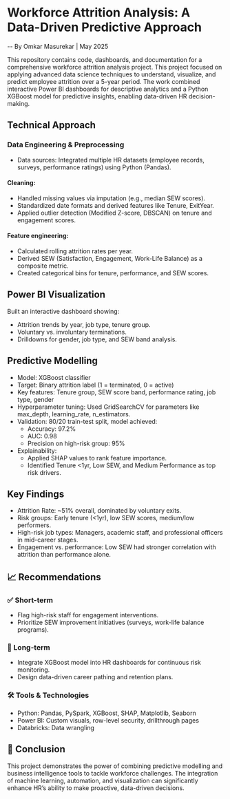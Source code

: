 # Workforce Attrition Analysis: A Data-Driven Predictive Approach
-- By Omkar Masurekar | May 2025

This repository contains code, dashboards, and documentation for a comprehensive workforce attrition analysis project.
This project focused on applying advanced data science techniques to understand, visualize, and predict employee attrition over a 5-year period. The work combined interactive Power BI dashboards for descriptive analytics and a Python XGBoost model for predictive insights, enabling data-driven HR decision-making.

## Technical Approach
### Data Engineering & Preprocessing
- Data sources: Integrated multiple HR datasets (employee records, surveys, performance ratings) using Python (Pandas).

#### Cleaning:
- Handled missing values via imputation (e.g., median SEW scores).
- Standardized date formats and derived features like Tenure, ExitYear.
- Applied outlier detection (Modified Z-score, DBSCAN) on tenure and engagement scores.

#### Feature engineering:
- Calculated rolling attrition rates per year.
- Derived SEW (Satisfaction, Engagement, Work-Life Balance) as a composite metric.
- Created categorical bins for tenure, performance, and SEW scores.

## Power BI Visualization
Built an interactive dashboard showing:
- Attrition trends by year, job type, tenure group.
- Voluntary vs. involuntary terminations.
- Drilldowns for gender, job type, and SEW band analysis.

## Predictive Modelling
- Model: XGBoost classifier
- Target: Binary attrition label (1 = terminated, 0 = active)
- Key features: Tenure group, SEW score band, performance rating, job type, gender
- Hyperparameter tuning: Used GridSearchCV for parameters like max_depth, learning_rate, n_estimators.
- Validation: 80/20 train-test split, model achieved:
  - Accuracy: 97.2%
  - AUC: 0.98
  - Precision on high-risk group: 95%
- Explainability:
  - Applied SHAP values to rank feature importance.
  - Identified Tenure <1yr, Low SEW, and Medium Performance as top risk drivers.

 ## Key Findings
- Attrition Rate: ~51% overall, dominated by voluntary exits.
- Risk groups: Early tenure (<1yr), low SEW scores, medium/low performers.
- High-risk job types: Managers, academic staff, and professional officers in mid-career stages.
- Engagement vs. performance: Low SEW had stronger correlation with attrition than performance alone.

## 📈 Recommendations
### ✅ Short-term
- Flag high-risk staff for engagement interventions.
- Prioritize SEW improvement initiatives (surveys, work-life balance programs).

### 🌱 Long-term
- Integrate XGBoost model into HR dashboards for continuous risk monitoring.
- Design data-driven career pathing and retention plans.

### 🛠 Tools & Technologies
- Python: Pandas, PySpark, XGBoost, SHAP, Matplotlib, Seaborn
- Power BI: Custom visuals, row-level security, drillthrough pages
- Databricks: Data wrangling

## 📝 Conclusion
This project demonstrates the power of combining predictive modelling and business intelligence tools to tackle workforce challenges. The integration of machine learning, automation, and visualization can significantly enhance HR’s ability to make proactive, data-driven decisions.

